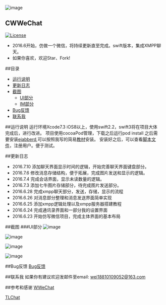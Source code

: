 ![image](https://github.com/wei18810109052/CWWeChat/blob/master/source/Images/CWWeChatIcon.png)
## CWWeChat
[![License](https://img.shields.io/packagist/l/doctrine/orm.svg)](https://github.com/wei18810109052/CWWeChat/blob/master/LICENSE)

* 2016.6开始，仿做一个微信，将持续更新直至完成。swift版本，集成XMPP聊天。
* 如果你喜欢，欢迎Star、Fork!

##目录
- [运行说明](#运行说明)
- [更新日志](#更新日志)
- [截图](#GIF)
  - [UI部分](#UI部分)
  - [IM部分](#IM部分)
- [Bug反馈](#Bug反馈)
- [联系我](#联系我) 

##<a id="运行说明"></a>运行说明
运行环境Xcode7.3 iOS8以上，使用swift2.2，swift3将在项目大体完成后，进行改进。
项目使用cocoaPod管理，下载之后运行pod install
之后需要安装[ejabberd](https://www.process-one.net/en/ejabberd/downloads/),可以按照我写的简易[教材](https://github.com/wei18810109052/CWWeChat/wiki/XMPP%E6%9C%8D%E5%8A%A1%E5%99%A8%E6%90%AD%E5%BB%BA)安装。
安装好之后，可以查看[脚本文件](https://github.com/wei18810109052/CWWeChat/blob/master/scripts/createuser.sh)，注册用户。便于测试。


##<a id="更新日志"></a>更新日志
* 2016.7.10  添加聊天界面显示时间的逻辑，开始完善聊天界面键盘部分。
* 2016.7.6  修改消息存储结构，便于拓展，完成图片发送和显示的逻辑。
* 2016.7.4  完成会话界面，显示未读数量的逻辑。
* 2016.7.3  添加七牛图片存储部分，待完成图片发送部分。
* 2016.6.28 完成xmpp聊天部分，发送，存储，显示的流程
* 2016.6.26 对消息部分整理和消息发送界面简单实现
* 2016.6.25 添加xmpp逻辑处理以及xmpp服务器搭建教程
* 2016.6.24 完成通讯录界面和一部分我的设置界面
* 2016.6.23 开始仿写微信项目，完成主体界面的基本布局

##<a id="GIF"></a>截图
###<a id="UI部分"></a>UI部分
 ![image](https://github.com/wei18810109052/CWWeChat/blob/master/source/Images/Simulator_Message_2.png)

 ![image](https://github.com/wei18810109052/CWWeChat/blob/master/source/Images/Simulator_Address_2.png)
 
 ![image](https://github.com/wei18810109052/CWWeChat/blob/master/source/Images/Simulator_Discover_2.png)
 
 ![image](https://github.com/wei18810109052/CWWeChat/blob/master/source/Images/Simulator_Mine_2.png)

##<a id="Bug反馈"></a>Bug反馈
[Bug反馈](https://github.com/wei18810109052/CWWeChat/issues)

##<a id="联系我"></a>联系我
如果你有建议欢迎发邮件至email: wei18810109052@163.com

##参考和感谢
[WWeChat](https://github.com/Wzxhaha/WWeChat) 

[TLChat](https://github.com/tbl00c/TLChat)


